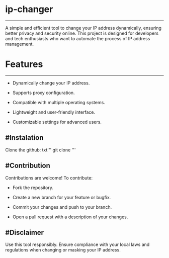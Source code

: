 # ip-changer
---
A simple and efficient tool to change your IP address dynamically, ensuring better privacy and security online. This project is designed for developers and tech enthusiasts who want to automate the process of IP address management.

# Features
---
- Dynamically change your IP address.

- Supports proxy configuration.

- Compatible with multiple operating systems.

- Lightweight and user-friendly interface.

- Customizable settings for advanced users.

#Instalation
---
Clone the github:
txt'''
git clone
'''

#Contribution
---
Contributions are welcome! To contribute:

- Fork the repository.

- Create a new branch for your feature or bugfix.

- Commit your changes and push to your branch.

- Open a pull request with a description of your changes.

#Disclaimer
---
Use this tool responsibly. Ensure compliance with your local laws and regulations when changing or masking your IP address.
